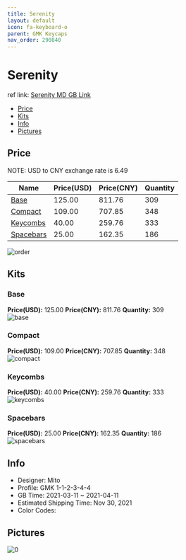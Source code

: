 ```yaml
---
title: Serenity 
layout: default
icon: fa-keyboard-o
parent: GMK Keycaps
nav_order: 290840
---
```


# Serenity 

ref link: [Serenity MD GB Link](https://drop.com/buy/drop-mito-gmk-serenity-custom-keycap-set)

* [Price](#price)
* [Kits](#kits)
* [Info](#info)
* [Pictures](#pictures)

## Price

NOTE: USD to CNY exchange rate is 6.49

| Name          | Price(USD)   |  Price(CNY) | Quantity |
| ------------- | ------------ |  ---------- | -------- |
|[Base](#base)|125.00|811.76|309|
|[Compact](#compact)|109.00|707.85|348|
|[Keycombs](#keycombs)|40.00|259.76|333|
|[Spacebars](#spacebars)|25.00|162.35|186|

<img src="{{ 'assets/images/gmk-keycaps/Serenity/order.png' | relative_url }}" alt="order" class="image featured">

## Kits
### Base  
**Price(USD):** 125.00	**Price(CNY):** 811.76	**Quantity:** 309  
<img src="{{ 'assets/images/gmk-keycaps/Serenity/kits_pics/base.jpg' | relative_url }}" alt="base" class="image featured">

### Compact  
**Price(USD):** 109.00	**Price(CNY):** 707.85	**Quantity:** 348  
<img src="{{ 'assets/images/gmk-keycaps/Serenity/kits_pics/compact.jpg' | relative_url }}" alt="compact" class="image featured">

### Keycombs  
**Price(USD):** 40.00	**Price(CNY):** 259.76	**Quantity:** 333  
<img src="{{ 'assets/images/gmk-keycaps/Serenity/kits_pics/keycombs.jpg' | relative_url }}" alt="keycombs" class="image featured">

### Spacebars  
**Price(USD):** 25.00	**Price(CNY):** 162.35	**Quantity:** 186  
<img src="{{ 'assets/images/gmk-keycaps/Serenity/kits_pics/spacebars.jpg' | relative_url }}" alt="spacebars" class="image featured">

## Info
* Designer: Mito  
* Profile: GMK 1-1-2-3-4-4  
* GB Time: 2021-03-11 ~ 2021-04-11  
* Estimated Shipping Time: Nov 30, 2021  
* Color Codes:  


## Pictures  
<img src="{{ 'assets/images/gmk-keycaps/Serenity/rendering_pics/0.jpg' | relative_url }}" alt="0" class="image featured">
